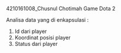 4210161008_Chusnul Chotimah
Game Dota 2

Analisa data yang di enkapsulasi :
1. Id dari player
2. Koordinat posisi player
3. Status dari player
